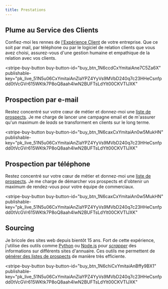```yaml
---
title: Prestations
---
```

<script async
  src="https://js.stripe.com/v3/buy-button.js">
</script>

## Plume au Service des Clients

Confiez-moi les rennes de [l'Expérience Client](https://livre.jonathanlefevre.com/) de votre entreprise. Que ce soit par mail, par téléphone ou par le logiciel de relation clients que vous avez choisi, assurez-vous d'une gestion humaine et empathique de la relation avec vos clients.

<stripe-buy-button
  buy-button-id="buy_btn_1N6ccdCxYmitaiAne7C5Za6X"
  publishable-key="pk_live_51N5u06CxYmitaiAnZlaYPZ4YyVs9MVbD240q7c23HHeCsnfpdd0tVcGVr615WKtk7P8oQ8aah4IwN2BUFTsLdYlt00CKVTIJXK"
>
</stripe-buy-button>

## Prospection par e-mail

Restez concentré sur votre cœur de métier et donnez-moi une [liste de prospects](https://fr.wikipedia.org/wiki/Prospection_(mercatique)). Je me charge de lancer une campagne email et de m'assurer qu'un maximum de _leads_ se transforment en clients sur le long terme.

<stripe-buy-button
  buy-button-id="buy_btn_1N6caxCxYmitaiAn0w5MukHN"
  publishable-key="pk_live_51N5u06CxYmitaiAnZlaYPZ4YyVs9MVbD240q7c23HHeCsnfpdd0tVcGVr615WKtk7P8oQ8aah4IwN2BUFTsLdYlt00CKVTIJXK"
>
</stripe-buy-button>

## Prospection par téléphone

Restez concentré sur votre cœur de métier et donnez-moi une [liste de prospects](https://fr.wikipedia.org/wiki/Prospection_(mercatique)). Je me charge de démarcher vos prospects et d'obtenir un maximum de rendez-vous pour votre équipe de commerciaux.

<stripe-buy-button
  buy-button-id="buy_btn_1N6caxCxYmitaiAn0w5MukHN"
  publishable-key="pk_live_51N5u06CxYmitaiAnZlaYPZ4YyVs9MVbD240q7c23HHeCsnfpdd0tVcGVr615WKtk7P8oQ8aah4IwN2BUFTsLdYlt00CKVTIJXK"
>
</stripe-buy-button>

## Sourcing

Je bricole des sites web depuis bientôt 15 ans. Fort de cette expérience, j'utilise des outils comme [Python](https://fr.wikipedia.org/wiki/Python_(langage)) ou [Node.js](https://fr.wikipedia.org/wiki/Node.js) pour _[scrapper](https://fr.wikipedia.org/wiki/Web_scraping)_ des informations sur différents sites d'annuaire. Ces outils me permettent de [générer des listes de prospects](https://fr.wikipedia.org/wiki/G%C3%A9n%C3%A9ration_de_leads) de manière très efficiente.

<stripe-buy-button
  buy-button-id="buy_btn_1N6chiCxYmitaiAnBffy9BX1"
  publishable-key="pk_live_51N5u06CxYmitaiAnZlaYPZ4YyVs9MVbD240q7c23HHeCsnfpdd0tVcGVr615WKtk7P8oQ8aah4IwN2BUFTsLdYlt00CKVTIJXK"
>
</stripe-buy-button>